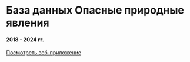 # База данных Опасные природные явления
#### 2018 - 2024 гг.


[Посмотреть веб-приложение]([https://adaptation-bsvgjwiovzn6sm3afuq5co.streamlit.app/])
